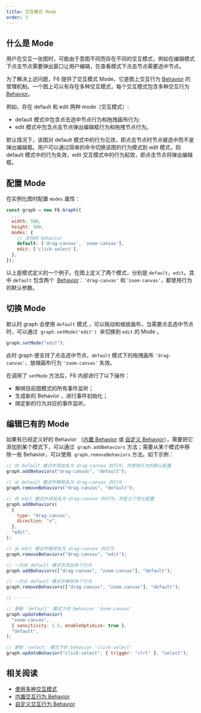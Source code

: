```yaml
---
title: 交互模式 Mode
order: 3
---
```


## 什么是 Mode

用户在交互一张图时，可能由于意图不同而存在不同的交互模式，例如在编辑模式下点击节点需要弹出窗口让用户编辑，在查看模式下点击节点需要选中节点。

为了解决上述问题，F6 提供了交互模式 Mode，它是图上交互行为 [Behavior](/zh/docs/manual/middle/states/defaultBehavior) 的管理机制。一个图上可以有存在多种交互模式，每个交互模式包含多种交互行为 [Behavior](/zh/docs/manual/middle/states/defaultBehavior)。

例如，存在 default 和 edit 两种 mode（交互模式）:

- default 模式中包含点击选中节点行为和拖拽画布行为;
- edit 模式中包含点击节点弹出编辑框行为和拖拽节点行为。

默认情况下，该图对 default 模式中的行为见效，即点击节点时节点被选中而不是弹出编辑框。用户可以通过简单的命令切换该图的行为模式到 edit 模式，则 default 模式中的行为失效，edit 交互模式中的行为起效，即点击节点将弹出编辑框。

## 配置 Mode

在实例化图时配置 `modes` 属性：

```javascript
const graph = new F6.Graph({
  ...
  width: 500,
  height: 500,
  modes: {
    // 支持的 behavior
    default: ['drag-canvas', 'zoom-canvas'],
    edit: ['click-select'],
  },
});
```

以上是模式定义的一个例子。在图上定义了两个模式，分别是 `default`，`edit`。其中 `default` 包含两个  [Behavior](/zh/docs/manual/middle/states/defaultBehavior)：`'drag-canvas'` 和 '`zoom-canvas'`，都使用行为的默认参数。

## 切换 Mode

默认时 graph 会使用 `default` 模式 ，可以拖动和缩放画布，当需要点击选中节点时，可以通过  `graph.setMode('edit')`  来切换到 `edit` 的 Mode 。

```javascript
graph.setMode("edit");
```

此时 graph 便支持了点击选中节点，`default` 模式下的拖拽画布 `'drag-canvas'`、放缩画布行为 `'zoom-canvas'` 失效。

在调用了 `setMode` 方法后，F6 内部进行了以下操作：

- 解绑目前图模式的所有事件监听；
- 生成新的 Behavior ，进行事件初始化；
- 绑定新的行为对应的事件监听。

## 编辑已有的 Mode

如果有已经定义好的 Behavior （[内置 Behavior](/zh/docs/manual/middle/states/defaultBehavior) 或 [自定义 Behavior](/zh/docs/manual/middle/states/custom-behavior)），需要把它添加到某个模式下，可以通过  `graph.addBehaviors` 方法；需要从某个模式中移除一些 Behavior，可以使用  `graph.removeBehaviors` 方法。如下示例：

```javascript
// 向 default 模式中添加名为 drag-canvas 的行为，并使用行为的默认配置
graph.addBehaviors("drag-canvas", "default");

// 从 default 模式中移除名为 drag-canvas 的行为
graph.removeBehaviors("drag-canvas", "default");

// 向 edit 模式中添加名为 drag-canvas 的行为，并定义个性化配置
graph.addBehaviors(
  {
    type: "drag-canvas",
    direction: "x",
  },
  "edit",
);

// 从 edit 模式中移除名为 drag-canvas 的行为
graph.removeBehaviors("drag-canvas", "edit");

// 一次向 default 模式中添加多个行为
graph.addBehaviors(["drag-canvas", "zoom-canvas"], "default");

// 一次从 default 模式中移除多个行为
graph.removeBehaviors(["drag-canvas", "zoom-canvas"], "default");

// --------

// 更新 'default' 模式下的 behavior 'zoom-canvas'
graph.updateBehavior(
  "zoom-canvas",
  { sensitivity: 1.5, enableOptimize: true },
  "default",
);

// 更新 'select' 模式下的 behavior 'click-select'
graph.updateBehavior("click-select", { trigger: "ctrl" }, "select");
```

## 相关阅读

- [使用多种交互模式](/zh/docs/manual/advanced/mode-and-custom-behavior)
- [内置交互行为 Behavior](/zh/docs/manual/middle/states/defaultBehavior)
- [自定义交互行为 Behavior](/zh/docs/manual/middle/states/custom-behavior)
